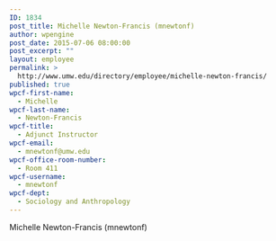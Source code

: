 ```yaml
---
ID: 1834
post_title: Michelle Newton-Francis (mnewtonf)
author: wpengine
post_date: 2015-07-06 08:00:00
post_excerpt: ""
layout: employee
permalink: >
  http://www.umw.edu/directory/employee/michelle-newton-francis/
published: true
wpcf-first-name:
  - Michelle
wpcf-last-name:
  - Newton-Francis
wpcf-title:
  - Adjunct Instructor
wpcf-email:
  - mnewtonf@umw.edu
wpcf-office-room-number:
  - Room 411
wpcf-username:
  - mnewtonf
wpcf-dept:
  - Sociology and Anthropology
---
```

Michelle Newton-Francis (mnewtonf)